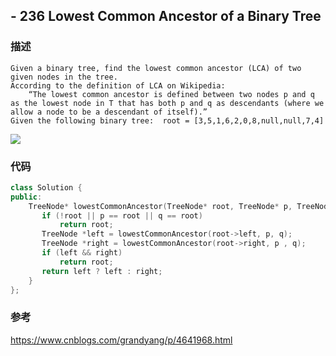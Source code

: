 ## - 236 Lowest Common Ancestor of a Binary Tree

### 描述

```
Given a binary tree, find the lowest common ancestor (LCA) of two given nodes in the tree.
According to the definition of LCA on Wikipedia: 
    “The lowest common ancestor is defined between two nodes p and q as the lowest node in T that has both p and q as descendants (where we allow a node to be a descendant of itself).”
Given the following binary tree:  root = [3,5,1,6,2,0,8,null,null,7,4]
```

![](https://assets.leetcode.com/uploads/2018/12/14/binarytree.png)

### 代码

```C++
class Solution {
public:
    TreeNode* lowestCommonAncestor(TreeNode* root, TreeNode* p, TreeNode* q) {
       if (!root || p == root || q == root) 
           return root;
       TreeNode *left = lowestCommonAncestor(root->left, p, q);
       TreeNode *right = lowestCommonAncestor(root->right, p , q);
       if (left && right)
           return root;
       return left ? left : right;
    }
};
```

### 参考

https://www.cnblogs.com/grandyang/p/4641968.html
